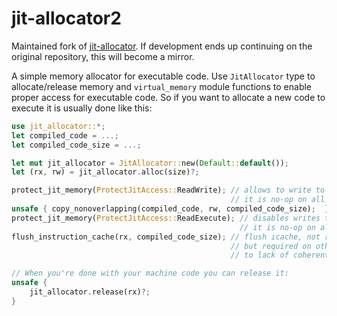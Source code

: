 # jit-allocator2

Maintained fork of [jit-allocator](https://github.com/playXE/jit-allocator). If development ends up continuing on the original repository, this will become a mirror.

A simple memory allocator for executable code. Use `JitAllocator` type to allocate/release memory and `virtual_memory` module functions to enable proper access for executable code. So if you want to allocate a new code to execute it is usually done like this:

```rust
use jit_allocator::*;
let compiled_code = ...;
let compiled_code_size = ...;

let mut jit_allocator = JitAllocator::new(Default::default());
let (rx, rw) = jit_allocator.alloc(size)?;

protect_jit_memory(ProtectJitAccess::ReadWrite); // allows to write to RWX code in current thread,
                                                 // it is no-op on all platforms except macOS AArch64
unsafe { copy_nonoverlapping(compiled_code, rw, compiled_code_size);  }
protect_jit_memory(ProtectJitAccess::ReadExecute); // disables writes to RWX code in current thread, 
                                                   // it is no-op on all platforms except macOS AArch64
flush_instruction_cache(rx, compiled_code_size); // flush icache, not required on x86-64 
                                                 // but required on other platforms due 
                                                 // to lack of coherent dcache/icache.

// When you're done with your machine code you can release it:
unsafe { 
    jit_allocator.release(rx)?;
}
```
